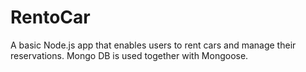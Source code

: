 # RentoCar
A basic Node.js app that enables users to rent cars and manage their reservations. Mongo DB is used together with Mongoose. 
